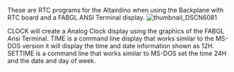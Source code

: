 These are RTC programs for the Altairdino when using the Backplane with RTC board and a FABGL ANSI Terminal display.
![thumbnail_DSCN6081](https://github.com/user-attachments/assets/c93ab062-71f3-4ba6-99cf-eaa8e035e8f3)

CLOCK will create a Analog Clock display using the graphics of the FABGL Ansi Terminal.
TIME is a command line display that works similar to the MS-DOS version it will display the time and date information shown as 12H.
SETTIME is a command line that works similar to MS-DOS set the time 24H and the date and day of week.

